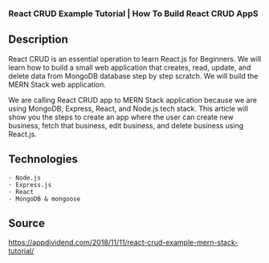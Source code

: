 ### React CRUD Example Tutorial | How To Build React CRUD AppS ###

## Description ## 
React CRUD is an essential operation to learn React.js for Beginners. We will learn how to build a small web application that creates, read, update, and delete data from MongoDB database step by step scratch. We will build the MERN Stack web application.

We are calling React CRUD app to MERN Stack application because we are using MongoDB, Express, React, and Node.js tech stack. This article will show you the steps to create an app where the user can create new business, fetch that business, edit business, and delete business using React.js.

## Technologies ##
	· Node.js
	· Express.js
	· React
	· MongoDB & mongoose

## Source ## 
https://appdividend.com/2018/11/11/react-crud-example-mern-stack-tutorial/

